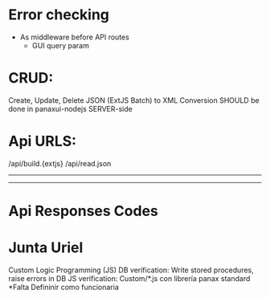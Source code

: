 # Error checking
- As middleware before API routes
	- GUI query param

# CRUD:

Create, Update, Delete
JSON (ExtJS Batch) to XML Conversion SHOULD be done in panaxui-nodejs SERVER-side

# Api URLS:

/api/build.{extjs}
/api/read.json

---
***

# Api Responses Codes

# Junta Uriel

Custom Logic Programming (JS)
DB verification: Write stored procedures, raise errors in DB
JS verification: Custom/*.js con librería panax standard
*Falta Defininir como funcionaria
